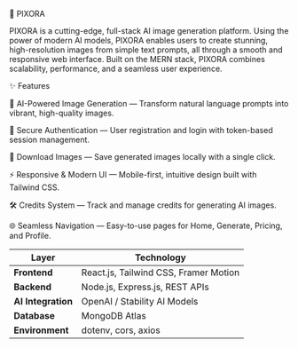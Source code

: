 🚀 PIXORA

PIXORA is a cutting-edge, full-stack AI image generation platform. Using the power of modern AI models, PIXORA enables users to create stunning, high-resolution images from simple text prompts, all through a smooth and responsive web interface. Built on the MERN stack, PIXORA combines scalability, performance, and a seamless user experience.

✨ Features

🎨 AI-Powered Image Generation — Transform natural language prompts into vibrant, high-quality images.

🔐 Secure Authentication — User registration and login with token-based session management.

💾 Download Images — Save generated images locally with a single click.

⚡ Responsive & Modern UI — Mobile-first, intuitive design built with Tailwind CSS.

🛠️ Credits System — Track and manage credits for generating AI images.

🌐 Seamless Navigation — Easy-to-use pages for Home, Generate, Pricing, and Profile.

| **Layer**          | **Technology**                        |
| ------------------ | ------------------------------------- |
| **Frontend**       | React.js, Tailwind CSS, Framer Motion |
| **Backend**        | Node.js, Express.js, REST APIs        |
| **AI Integration** | OpenAI / Stability AI Models          |
| **Database**       | MongoDB Atlas                         |
| **Environment**    | dotenv, cors, axios                   |


